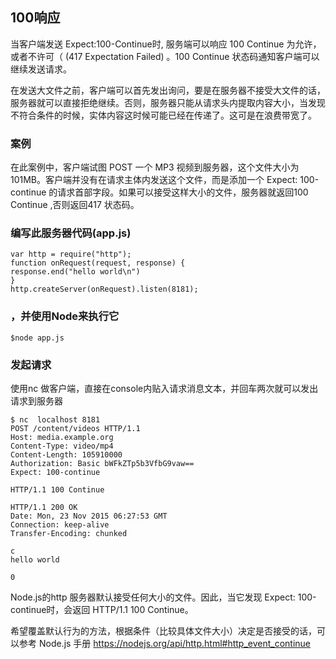 

##  100响应

当客户端发送 Expect:100-Continue时,  服务端可以响应 100 Continue 为允许，或者不许可（ (417 Expectation Failed) 。100 Continue 状态码通知客户端可以继续发送请求。

在发送大文件之前，客户端可以首先发出询问，要是在服务器不接受大文件的话，服务器就可以直接拒绝继续。否则，服务器只能从请求头内提取内容大小，当发现不符合条件的时候，实体内容这时候可能已经在传递了。这可是在浪费带宽了。

###  案例

在此案例中，客户端试图 POST 一个 MP3 视频到服务器，这个文件大小为101MB。客户端并没有在请求主体内发送这个文件，而是添加一个 Expect: 100-continue 的请求首部字段。如果可以接受这样大小的文件，服务器就返回100 Continue ,否则返回417 状态码。

### 编写此服务器代码(app.js)

    var http = require("http");
    function onRequest(request, response) {
    response.end("hello world\n")
    }
    http.createServer(onRequest).listen(8181);
###  ，并使用Node来执行它

    $node app.js

###  发起请求

使用nc 做客户端，直接在console内贴入请求消息文本，并回车两次就可以发出请求到服务器

    $ nc  localhost 8181
    POST /content/videos HTTP/1.1
    Host: media.example.org
    Content-Type: video/mp4
    Content-Length: 105910000
    Authorization: Basic bWFkZTp5b3VfbG9vaw==
    Expect: 100-continue

    HTTP/1.1 100 Continue

    HTTP/1.1 200 OK
    Date: Mon, 23 Nov 2015 06:27:53 GMT
    Connection: keep-alive
    Transfer-Encoding: chunked

    c
    hello world

    0

Node.js的http 服务器默认接受任何大小的文件。因此，当它发现 Expect: 100-continue时，会返回 HTTP/1.1 100 Continue。

希望覆盖默认行为的方法，根据条件（比较具体文件大小）决定是否接受的话，可以参考 Node.js 手册 https://nodejs.org/api/http.html#http_event_continue

